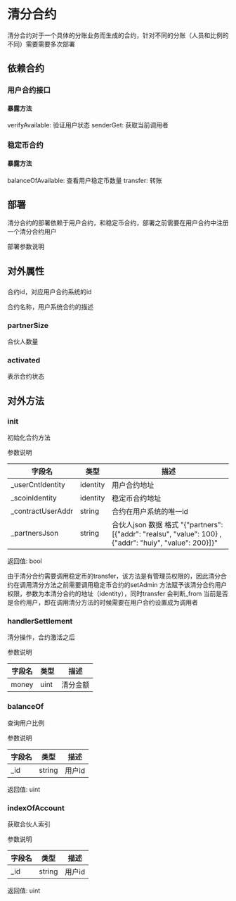 # 清分合约

清分合约对于一个具体的分账业务而生成的合约，针对不同的分账（人员和比例的不同）需要需要多次部署

## 依赖合约

### 用户合约接口

#### 暴露方法

verifyAvailable: 验证用户状态
senderGet: 获取当前调用者

### 稳定币合约

#### 暴露方法
balanceOfAvailable: 查看用户稳定币数量
transfer: 转账

## 部署

清分合约的部署依赖于用户合约，和稳定币合约，部署之前需要在用户合约中注册一个清分合约用户

部署参数说明

<!-- | 字段名 | 类型 | 描述 |
| -----| ---- | ---- |
| _userCntIdentity | identity | 用户合约地址 |
| _scoinIdentity | identity | 稳定币合约地址 |
| _addrId | string | 用户id |
| _accountName | string | 合约用户账号 |

由于清分合约需要调用稳定币的transfer，该方法是有管理员权限的，因此清分合约在调用清分方法之前需要调用稳定币合约的setAdmin 方法赋予该清分合约用户权限，参数为本清分合约的地址（identity），同时transfer 会判断_from 当前是否是合约用户，即在调用清分方法的时候需要在用户合约设置成为调用者 -->


## 对外属性

###  

合约id，对应用户合约系统的id

<!-- ### accountName -->

合约名称，用户系统合约的描述

### partnerSize

合伙人数量


### activated

表示合约状态

## 对外方法

<!-- ### addPartner

添加合伙人, 给分账的用户添加一定比例的值，范围在0-10000之间，10000表示只有一个用户分账

参数说明

| 字段名 | 类型 | 描述 |
| -----| ---- | ---- |
| _partner | string | 用户id |
| _value | uint | 金额 |

### signed

分账用户对合约分账比例的确认，只有当所有的用户都通过了，合约才可以激活

参数： 无
权限： 管理员权限调用 -->

<!-- 
### transfer

用户比例转移，合约激活之前调用

参数说明

| 字段名 | 类型 | 描述 |
| -----| ---- | ---- |
| _from | string | 转出账号 |
| _to | string | 转入账号 |
| _value | uint | 转入值 |

权限：管理员调用 -->

### init 

初始化合约方法

参数说明


| 字段名 | 类型 | 描述 |
| -----| ---- | ---- |
| _userCntIdentity | identity | 用户合约地址 |
| _scoinIdentity | identity | 稳定币合约地址 |
| _contractUserAddr | string | 合约在用户系统的唯一id |
| _partnersJson | string | 合伙人json 数据 格式 "{\"partners\": [{\"addr\": \"realsu\", \"value\": 100} ,{\"addr\": \"huiy\", \"value\": 200}]}" |

返回值: bool

由于清分合约需要调用稳定币的transfer，该方法是有管理员权限的，因此清分合约在调用清分方法之前需要调用稳定币合约的setAdmin 方法赋予该清分合约用户权限，参数为本清分合约的地址（identity），同时transfer 会判断_from 当前是否是合约用户，即在调用清分方法的时候需要在用户合约设置成为调用者




### handlerSettlement

清分操作，合约激活之后

参数说明

| 字段名 | 类型 | 描述 |
| -----| ---- | ---- |
| money | uint | 清分金额 |


### balanceOf

查询用户比例

参数说明

| 字段名 | 类型 | 描述 |
| -----| ---- | ---- |
| _id | string | 用户id |

返回值: uint

### indexOfAccount

获取合伙人索引

参数说明

| 字段名 | 类型 | 描述 |
| -----| ---- | ---- |
| _id | string | 用户id |

返回值: uint








